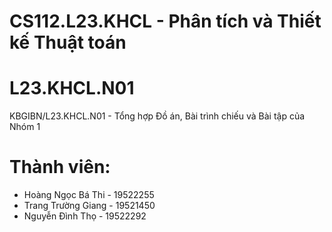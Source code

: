 # CS112.L23.KHCL - Phân tích và Thiết kế Thuật toán
# L23.KHCL.N01
KBGIBN/L23.KHCL.N01 - Tổng hợp Đồ án, Bài trình chiếu và Bài tập của Nhóm 1

# Thành viên:
* Hoàng Ngọc Bá Thi - 19522255
* Trang Trường Giang - 19521450
* Nguyễn Đình Thọ - 19522292
